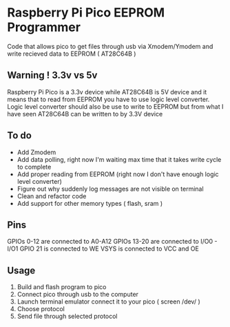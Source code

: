 Raspberry Pi Pico EEPROM Programmer
======================
Code that allows pico to get files through usb via Xmodem/Ymodem and write recieved data to EEPROM ( AT28C64B )

Warning ! 3.3v vs 5v
---------------------
Raspberry Pi Pico is a 3.3v device while AT28C64B is 5V device and it means that to read from EEPROM you have to use logic level converter. Logic level converter should also be use to write to EEPROM but from what I have seen AT28C64B can be written to by 3.3V device

To do
-------
- Add Zmodem
- Add data polling, right now I'm waiting max time that it takes write cycle to complete
- Add proper reading from EEPROM (right now I don't have enough logic level converter)
- Figure out why suddenly log messages are not visible on terminal
- Clean and refactor code
- Add support for other memory types ( flash, sram )

Pins
----
GPIOs 0-12 are connected to A0-A12
GPIOs 13-20 are connected to I/O0 - I/O1
GPIO 21 is connected to WE
VSYS is connected to VCC and OE

Usage
-----
1. Build and flash program to pico
2. Connect pico through usb to the computer
3. Launch terminal emulator connect it to your pico ( screen /dev/<pico device name> )
4. Choose protocol
5. Send file through selected protocol
